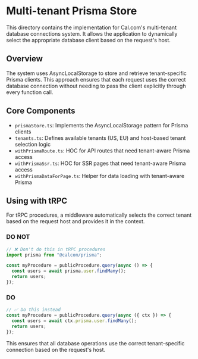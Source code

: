 # Multi-tenant Prisma Store

This directory contains the implementation for Cal.com's multi-tenant database connections system. It allows the application to dynamically select the appropriate database client based on the request's host.

## Overview

The system uses AsyncLocalStorage to store and retrieve tenant-specific Prisma clients. This approach ensures that each request uses the correct database connection without needing to pass the client explicitly through every function call.

## Core Components

- `prismaStore.ts`: Implements the AsyncLocalStorage pattern for Prisma clients
- `tenants.ts`: Defines available tenants (US, EU) and host-based tenant selection logic
- `withPrismaRoute.ts`: HOC for API routes that need tenant-aware Prisma access
- `withPrismaSsr.ts`: HOC for SSR pages that need tenant-aware Prisma access
- `withPrismaDataForPage.ts`: Helper for data loading with tenant-aware Prisma

## Using with tRPC

For tRPC procedures, a middleware automatically selects the correct tenant based on the request host and provides it in the context.

### DO NOT

```ts
// ❌ Don't do this in tRPC procedures
import prisma from "@calcom/prisma";

const myProcedure = publicProcedure.query(async () => {
  const users = await prisma.user.findMany();
  return users;
});
```

### DO

```ts
// ✅ Do this instead
const myProcedure = publicProcedure.query(async ({ ctx }) => {
  const users = await ctx.prisma.user.findMany();
  return users;
});
```

This ensures that all database operations use the correct tenant-specific connection based on the request's host.
